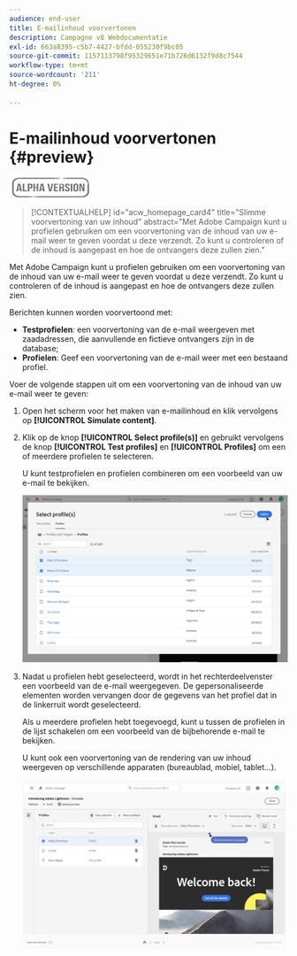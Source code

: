 ```yaml
---
audience: end-user
title: E-mailinhoud voorvertonen
description: Campagne v8 Webdocumentatie
exl-id: 663a8395-c5b7-4427-bfdd-055230f9bc05
source-git-commit: 1157113798f95329651e71b726d6132f9d8c7544
workflow-type: tm+mt
source-wordcount: '211'
ht-degree: 0%

---
```


# E-mailinhoud voorvertonen {#preview}

![](../assets/do-not-localize/badge.png)

>[!CONTEXTUALHELP]
>id="acw_homepage_card4"
>title="Slimme voorvertoning van uw inhoud"
>abstract="Met Adobe Campaign kunt u profielen gebruiken om een voorvertoning van de inhoud van uw e-mail weer te geven voordat u deze verzendt. Zo kunt u controleren of de inhoud is aangepast en hoe de ontvangers deze zullen zien."

Met Adobe Campaign kunt u profielen gebruiken om een voorvertoning van de inhoud van uw e-mail weer te geven voordat u deze verzendt. Zo kunt u controleren of de inhoud is aangepast en hoe de ontvangers deze zullen zien.

Berichten kunnen worden voorvertoond met:

* **Testprofielen**: een voorvertoning van de e-mail weergeven met zaadadressen, die aanvullende en fictieve ontvangers zijn in de database;
* **Profielen**: Geef een voorvertoning van de e-mail weer met een bestaand profiel.

Voer de volgende stappen uit om een voorvertoning van de inhoud van uw e-mail weer te geven:

1. Open het scherm voor het maken van e-mailinhoud en klik vervolgens op **[!UICONTROL Simulate content]**.

1. Klik op de knop **[!UICONTROL Select profile(s)]** en gebruikt vervolgens de knop **[!UICONTROL Test profiles]** en **[!UICONTROL Profiles]** om een of meerdere profielen te selecteren.

   U kunt testprofielen en profielen combineren om een voorbeeld van uw e-mail te bekijken.

   ![](assets/preview-profile.png)

1. Nadat u profielen hebt geselecteerd, wordt in het rechterdeelvenster een voorbeeld van de e-mail weergegeven. De gepersonaliseerde elementen worden vervangen door de gegevens van het profiel dat in de linkerruit wordt geselecteerd.

   Als u meerdere profielen hebt toegevoegd, kunt u tussen de profielen in de lijst schakelen om een voorbeeld van de bijbehorende e-mail te bekijken.

   U kunt ook een voorvertoning van de rendering van uw inhoud weergeven op verschillende apparaten (bureaublad, mobiel, tablet...).

   ![](assets/preview.png)
